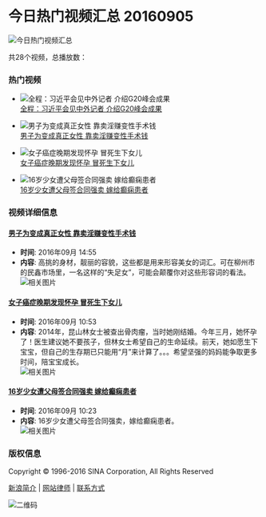 # 今日热门视频汇总 20160905

![今日热门视频汇总](http://www.sinaimg.cn/video/2014spj_news/ad-1.jpg)

共28个视频，总播放数：

### 热门视频

- ![全程：习近平会见中外记者 介绍G20峰会成果](http://p.ivideo.sina.com.cn/video/250/738/794/250738794.jpg)  
  [全程：习近平会见中外记者 介绍G20峰会成果](http://video.sina.com.cn/p/news/w/doc/2016-09-05/203565343049.html)

- ![男子为变成真正女性 靠卖淫赚变性手术钱](http://p.ivideo.sina.com.cn/video/250/738/590/250738590.jpg)  
  [男子为变成真正女性 靠卖淫赚变性手术钱](http://video.sina.com.cn/p/news/s/doc/2016-09-05/145565342683.html)

- ![女子癌症晚期发现怀孕 冒死生下女儿](http://p.ivideo.sina.com.cn/video/250/738/296/250738296.jpg)  
  [女子癌症晚期发现怀孕 冒死生下女儿](http://video.sina.com.cn/p/news/s/doc/2016-09-05/105365342355.html)

- ![16岁少女遭父母签合同强卖 嫁给癫痫患者](http://p.ivideo.sina.com.cn/video/250/738/248/250738248.jpg)  
  [16岁少女遭父母签合同强卖 嫁给癫痫患者](http://video.sina.com.cn/p/news/s/doc/2016-09-05/102365342263.html)

### 视频详细信息

#### [男子为变成真正女性 靠卖淫赚变性手术钱](http://video.sina.com.cn/p/news/s/doc/2016-09-05/145565342683.html)
- **时间**: 2016年09月 14:55  
- **内容**: 高挑的身材，靓丽的容貌，这些都是用来形容美女的词汇。可在柳州市的民鑫市场里，一名这样的“失足女”，可能会颠覆你对这些形容词的看法。  
![相关图片](http://p.ivideo.sina.com.cn/257/780/140724735_2.jpg)

#### [女子癌症晚期发现怀孕 冒死生下女儿](http://video.sina.com.cn/p/news/s/doc/2016-09-05/105365342355.html)
- **时间**: 2016年09月 10:53  
- **内容**: 2014年，昆山林女士被查出骨肉瘤，当时她刚结婚。今年三月，她怀孕了！医生建议她不要孩子，但林女士希望自己的生命延续。前天，她如愿生下宝宝，但自己的生存期已只能用“月”来计算了。。。希望坚强的妈妈能争取更多时间，陪宝宝成长。  
![相关图片](http://p.ivideo.sina.com.cn/851/593/140723161_2.jpg)

#### [16岁少女遭父母签合同强卖 嫁给癫痫患者](http://video.sina.com.cn/p/news/s/doc/2016-09-05/102365342263.html)
- **时间**: 2016年09月 10:23  
- **内容**: 16岁少女遭父母签合同强卖，嫁给癫痫患者。  
![相关图片](http://p.ivideo.sina.com.cn/521/771/140722845_2.jpg)

### 版权信息
Copyright © 1996-2016 SINA Corporation, All Rights Reserved 

[新浪简介](http://corp.sina.com.cn/chn/) | [网站律师](http://www.sina.com.cn/intro/lawfirm.shtml) | [联系方式](http://www.sina.com.cn/contactus.html)

![二维码](http://comet.blog.sina.com.cn/qr?http://www.sina.com.cn/)
<!-- tcd_original_link http://video.sina.com.cn/news/spj/topvideoes20160905/ -->
